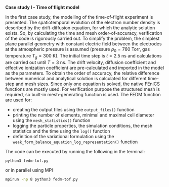 **Case study I - Time of flight model**

In the first case study, the modelling of the time-of-flight experiment is presented. The spatiotemporal evolution of the electron number density is described by the drift-diffusion equation, for which the analytic solution exists. So, by calculating the time and mesh order-of-accuracy, verification of the code is rigorously carried out. To simplify the problem, the simplest plane parallel geometry with constant electric field between the electrodes at the atmospheric pressure is assumed (pressure $p_0 = 760$ Torr, gas temperature $T_g = 300$ K). The initial time step is  $t=2.5$ ns  and calculations are carried out until $T = 3$ ns.  The drift velocity, diffusion coefficient and effective ionization coefficient are pre-calculated and imported in the model as the parameters. To obtain the order of accuracy, the relative difference between numerical and analytical solution is calculated for different time-step and mesh sizes. Since only one equation is solved, the native FEniCS functions are mostly used. For verification purpose the structured mesh is required, so built-in mesh-generating function is used. The FEDM function are used for:

- creating the output files using the `output_files()` function
- printing the number of elements, minimal and maximal cell diameter using the `mesh_statistics()` function
- logging the particle properties, the simulation conditions, the mesh statistics and the time using the `log()` function
- definition of the variational formulation using the `weak_form_balance_equation_log_representation()` function

The code can be executed by running the following in the terminal:

```bash
python3 fedm-tof.py
```

or in parallel using MPI

```bash
mpirun -np 8 python3 fedm-tof.py
```
